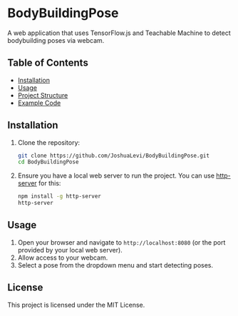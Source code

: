 # BodyBuildingPose

A web application that uses TensorFlow.js and Teachable Machine to detect bodybuilding poses via webcam.

## Table of Contents
- [Installation](#installation)
- [Usage](#usage)
- [Project Structure](#project-structure)
- [Example Code](#example-code)

## Installation

1. Clone the repository:
    ```bash
    git clone https://github.com/JoshuaLevi/BodyBuildingPose.git
    cd BodyBuildingPose
    ```

2. Ensure you have a local web server to run the project. You can use [http-server](https://www.npmjs.com/package/http-server) for this:
    ```bash
    npm install -g http-server
    http-server
    ```

## Usage

1. Open your browser and navigate to `http://localhost:8080` (or the port provided by your local web server).
2. Allow access to your webcam.
3. Select a pose from the dropdown menu and start detecting poses.

## License

This project is licensed under the MIT License.

